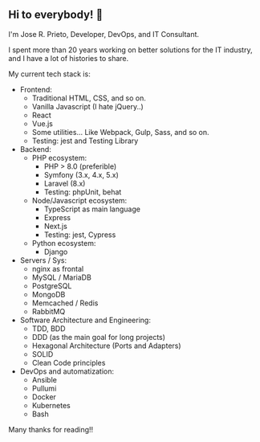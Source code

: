 ## Hi to everybody! 👋

I'm Jose R. Prieto, Developer, DevOps, and IT Consultant.

I spent more than 20 years working on better solutions for the IT industry, and I have a lot of histories to share.

My current tech stack is:

- Frontend:
  - Traditional HTML, CSS, and so on.
  - Vanilla Javascript (I hate jQuery..)
  - React
  - Vue.js
  - Some utilities... Like Webpack, Gulp, Sass, and so on.
  - Testing: jest and Testing Library
- Backend:
  - PHP ecosystem:
    - PHP > 8.0 (preferible)
    - Symfony (3.x, 4.x, 5.x)
    - Laravel (8.x)
    - Testing: phpUnit, behat
  - Node/Javascript ecosystem:
    - TypeScript as main language
    - Express
    - Next.js
    - Testing: jest, Cypress
  - Python ecosystem:
    - Django
- Servers / Sys:
  - nginx as frontal
  - MySQL / MariaDB
  - PostgreSQL
  - MongoDB
  - Memcached / Redis
  - RabbitMQ
- Software Architecture and Engineering:
  - TDD, BDD
  - DDD (as the main goal for long projects)
  - Hexagonal Architecture (Ports and Adapters)
  - SOLID
  - Clean Code principles
- DevOps and automatization:
  - Ansible
  - Pullumi
  - Docker
  - Kubernetes
  - Bash

Many thanks for reading!!
